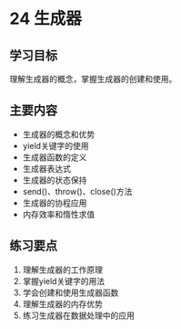 # 24 生成器

## 学习目标
理解生成器的概念，掌握生成器的创建和使用。

## 主要内容
- 生成器的概念和优势
- yield关键字的使用
- 生成器函数的定义
- 生成器表达式
- 生成器的状态保持
- send()、throw()、close()方法
- 生成器的协程应用
- 内存效率和惰性求值

## 练习要点
1. 理解生成器的工作原理
2. 掌握yield关键字的用法
3. 学会创建和使用生成器函数
4. 理解生成器的内存优势
5. 练习生成器在数据处理中的应用